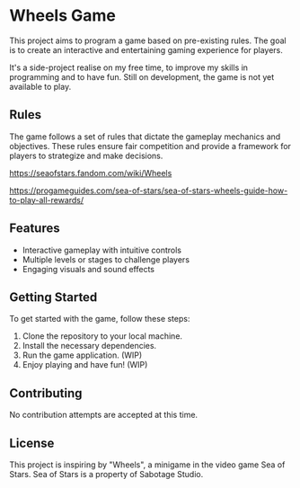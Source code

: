 # Wheels Game

This project aims to program a game based on pre-existing rules. The goal is to create an interactive and entertaining gaming experience for players.

It's a side-project realise on my free time, to improve my skills in programming and to have fun.
Still on development, the game is not yet available to play.

## Rules

The game follows a set of rules that dictate the gameplay mechanics and objectives. These rules ensure fair competition and provide a framework for players to strategize and make decisions.

https://seaofstars.fandom.com/wiki/Wheels

https://progameguides.com/sea-of-stars/sea-of-stars-wheels-guide-how-to-play-all-rewards/

## Features

- Interactive gameplay with intuitive controls
- Multiple levels or stages to challenge players
- Engaging visuals and sound effects

## Getting Started

To get started with the game, follow these steps:

1. Clone the repository to your local machine.
2. Install the necessary dependencies.
3. Run the game application. (WIP)
4. Enjoy playing and have fun! (WIP)

## Contributing

No contribution attempts are accepted at this time.

## License

This project is inspiring by "Wheels", a minigame in the video game Sea of Stars.
Sea of Stars is a property of Sabotage Studio.
